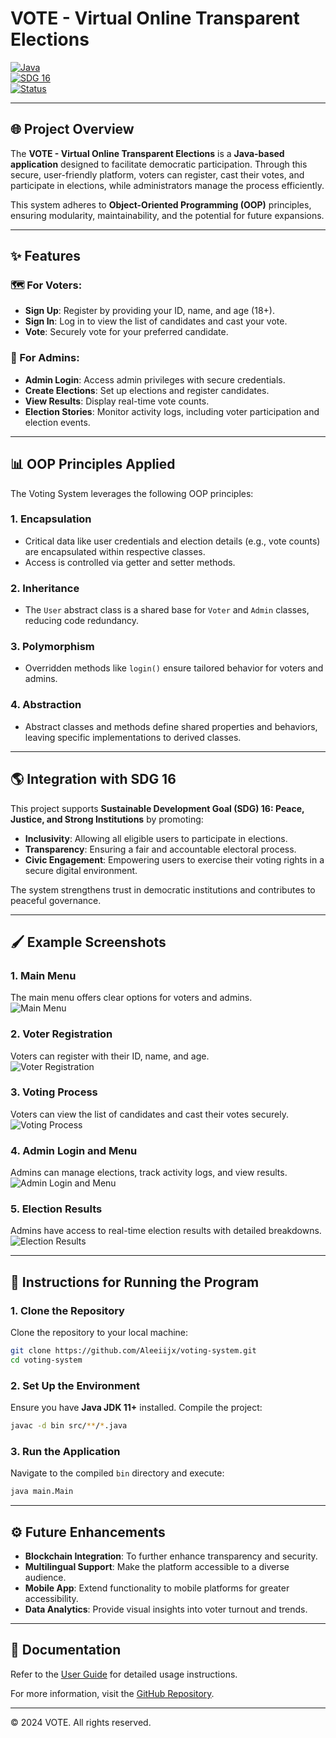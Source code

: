 # VOTE - Virtual Online Transparent Elections

[![Java](https://img.shields.io/badge/Java-Programming-orange)](https://www.oracle.com/java/)  
[![SDG 16](https://img.shields.io/badge/SDG-16-blue)](https://sdgs.un.org/goals/goal16)  
[![Status](https://img.shields.io/badge/Status-Active-brightgreen)](https://github.com/Aleeiijx/sample.git)

---

## 🌐 Project Overview
The **VOTE - Virtual Online Transparent Elections** is a **Java-based application** designed to facilitate democratic participation. Through this secure, user-friendly platform, voters can register, cast their votes, and participate in elections, while administrators manage the process efficiently.

This system adheres to **Object-Oriented Programming (OOP)** principles, ensuring modularity, maintainability, and the potential for future expansions.

---

## ✨ Features

### 🗺️ For Voters:
- **Sign Up**: Register by providing your ID, name, and age (18+).
- **Sign In**: Log in to view the list of candidates and cast your vote.
- **Vote**: Securely vote for your preferred candidate.

### 🔑 For Admins:
- **Admin Login**: Access admin privileges with secure credentials.
- **Create Elections**: Set up elections and register candidates.
- **View Results**: Display real-time vote counts.
- **Election Stories**: Monitor activity logs, including voter participation and election events.

---

## 📊 OOP Principles Applied
The Voting System leverages the following OOP principles:

### 1. **Encapsulation**
   - Critical data like user credentials and election details (e.g., vote counts) are encapsulated within respective classes.
   - Access is controlled via getter and setter methods.

### 2. **Inheritance**
   - The `User` abstract class is a shared base for `Voter` and `Admin` classes, reducing code redundancy.

### 3. **Polymorphism**
   - Overridden methods like `login()` ensure tailored behavior for voters and admins.

### 4. **Abstraction**
   - Abstract classes and methods define shared properties and behaviors, leaving specific implementations to derived classes.

---

## 🌎 Integration with SDG 16
This project supports **Sustainable Development Goal (SDG) 16: Peace, Justice, and Strong Institutions** by promoting:

- **Inclusivity**: Allowing all eligible users to participate in elections.
- **Transparency**: Ensuring a fair and accountable electoral process.
- **Civic Engagement**: Empowering users to exercise their voting rights in a secure digital environment.

The system strengthens trust in democratic institutions and contributes to peaceful governance.

---

## 🖌️ Example Screenshots

### 1. **Main Menu**
The main menu offers clear options for voters and admins.  
![Main Menu](screenshots/main_menu.png)

### 2. **Voter Registration**
Voters can register with their ID, name, and age.  
![Voter Registration](screenshots/voter_registration.png)

### 3. **Voting Process**
Voters can view the list of candidates and cast their votes securely.  
![Voting Process](screenshots/voting_process.png)

### 4. **Admin Login and Menu**
Admins can manage elections, track activity logs, and view results.  
![Admin Login and Menu](screenshots/admin_login.png)

### 5. **Election Results**
Admins have access to real-time election results with detailed breakdowns.  
![Election Results](screenshots/election_results.png)

---

## 🔧 Instructions for Running the Program

### 1. Clone the Repository
Clone the repository to your local machine:
```bash
git clone https://github.com/Aleeiijx/voting-system.git
cd voting-system
```

### 2. Set Up the Environment
Ensure you have **Java JDK 11+** installed. Compile the project:
```bash
javac -d bin src/**/*.java
```

### 3. Run the Application
Navigate to the compiled `bin` directory and execute:
```bash
java main.Main
```

---

## ⚙️ Future Enhancements
- **Blockchain Integration**: To further enhance transparency and security.
- **Multilingual Support**: Make the platform accessible to a diverse audience.
- **Mobile App**: Extend functionality to mobile platforms for greater accessibility.
- **Data Analytics**: Provide visual insights into voter turnout and trends.

---

## 📖 Documentation
Refer to the [User Guide](docs/user_guide.md) for detailed usage instructions.

For more information, visit the [GitHub Repository](https://github.com/Aleeiijx/sample.git).

---

© 2024 VOTE. All rights reserved.

